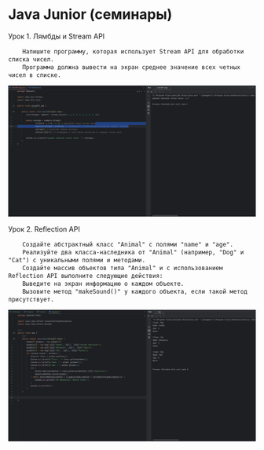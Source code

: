 # Java Junior (семинары)


Урок 1. Лямбды и Stream API

        Напишите программу, которая использует Stream API для обработки списка чисел. 
        Программа должна вывести на экран среднее значение всех четных чисел в списке.


![App](screen/Screenshot_1.jpg)


Урок 2. Reflection API


        Создайте абстрактный класс "Animal" с полями "name" и "age".
        Реализуйте два класса-наследника от "Animal" (например, "Dog" и "Cat") с уникальными полями и методами.
        Создайте массив объектов типа "Animal" и с использованием Reflection API выполните следующие действия:
        Выведите на экран информацию о каждом объекте.
        Вызовите метод "makeSound()" у каждого объекта, если такой метод присутствует.


![App](screen/Screenshot_2.jpg)